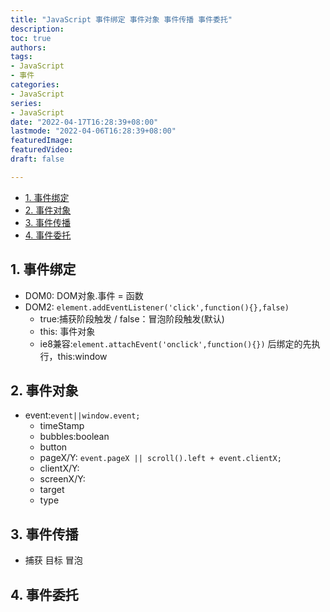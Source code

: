 ```yaml
---
title: "JavaScript 事件绑定 事件对象 事件传播 事件委托"
description:
toc: true
authors:
tags:
- JavaScript
- 事件
categories:
- JavaScript
series:
- JavaScript
date: "2022-04-17T16:28:39+08:00"
lastmode: "2022-04-06T16:28:39+08:00"
featuredImage:
featuredVideo:
draft: false

---
```


- [1. 事件绑定](#1-事件绑定)
- [2. 事件对象](#2-事件对象)
- [3. 事件传播](#3-事件传播)
- [4. 事件委托](#4-事件委托)

## 1. 事件绑定

- DOM0: DOM对象.事件 = 函数
- DOM2: ```element.addEventListener('click',function(){},false)```
  - true:捕获阶段触发 / false：冒泡阶段触发(默认)
  - this: 事件对象
  - ie8兼容:```element.attachEvent('onclick',function(){})``` 后绑定的先执行，this:window

## 2. 事件对象

- event:```event||window.event;```
  - timeStamp
  - bubbles:boolean
  - button
  - pageX/Y: ```event.pageX || scroll().left + event.clientX;```
  - clientX/Y:
  - screenX/Y:
  - target
  - type

## 3. 事件传播

- 捕获 目标 冒泡

## 4. 事件委托
